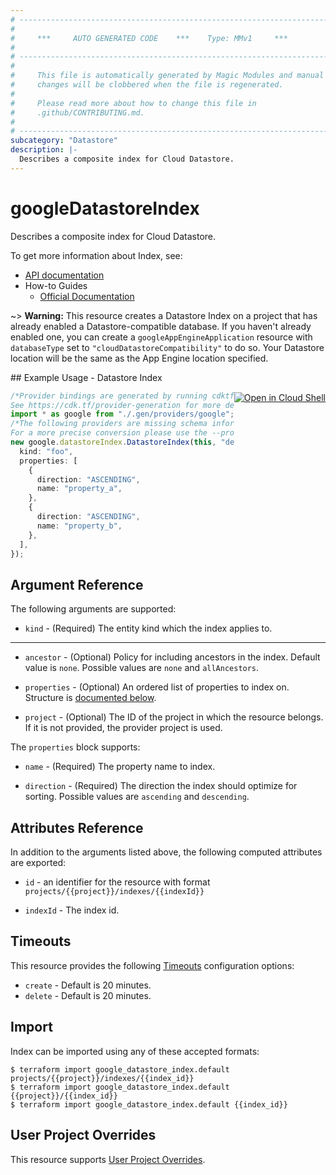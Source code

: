 ```yaml
---
# ----------------------------------------------------------------------------
#
#     ***     AUTO GENERATED CODE    ***    Type: MMv1     ***
#
# ----------------------------------------------------------------------------
#
#     This file is automatically generated by Magic Modules and manual
#     changes will be clobbered when the file is regenerated.
#
#     Please read more about how to change this file in
#     .github/CONTRIBUTING.md.
#
# ----------------------------------------------------------------------------
subcategory: "Datastore"
description: |-
  Describes a composite index for Cloud Datastore.
---
```


# googleDatastoreIndex

Describes a composite index for Cloud Datastore.

To get more information about Index, see:

* [API documentation](https://cloud.google.com/datastore/docs/reference/admin/rest/v1/projects.indexes)
* How-to Guides
  * [Official Documentation](https://cloud.google.com/datastore/docs/concepts/indexes)

\~> **Warning:** This resource creates a Datastore Index on a project that has already
enabled a Datastore-compatible database. If you haven't already enabled
one, you can create a `googleAppEngineApplication` resource with
`databaseType` set to `"cloudDatastoreCompatibility"` to do so. Your
Datastore location will be the same as the App Engine location specified.

<div class = "oics-button" style="float: right; margin: 0 0 -15px">
  <a href="https://console.cloud.google.com/cloudshell/open?cloudshell_git_repo=https%3A%2F%2Fgithub.com%2Fterraform-google-modules%2Fdocs-examples.git&cloudshell_working_dir=datastore_index&cloudshell_image=gcr.io%2Fgraphite-cloud-shell-images%2Fterraform%3Alatest&open_in_editor=main.tf&cloudshell_print=.%2Fmotd&cloudshell_tutorial=.%2Ftutorial.md" target="_blank">
    <img alt="Open in Cloud Shell" src="//gstatic.com/cloudssh/images/open-btn.svg" style="max-height: 44px; margin: 32px auto; max-width: 100%;">
  </a>
</div>
## Example Usage - Datastore Index

```typescript
/*Provider bindings are generated by running cdktf get.
See https://cdk.tf/provider-generation for more details.*/
import * as google from "./.gen/providers/google";
/*The following providers are missing schema information and might need manual adjustments to synthesize correctly: google.
For a more precise conversion please use the --provider flag in convert.*/
new google.datastoreIndex.DatastoreIndex(this, "default", {
  kind: "foo",
  properties: [
    {
      direction: "ASCENDING",
      name: "property_a",
    },
    {
      direction: "ASCENDING",
      name: "property_b",
    },
  ],
});

```

## Argument Reference

The following arguments are supported:

* `kind` -
  (Required)
  The entity kind which the index applies to.

***

*   `ancestor` -
    (Optional)
    Policy for including ancestors in the index.
    Default value is `none`.
    Possible values are `none` and `allAncestors`.

*   `properties` -
    (Optional)
    An ordered list of properties to index on.
    Structure is [documented below](#nested_properties).

*   `project` - (Optional) The ID of the project in which the resource belongs.
    If it is not provided, the provider project is used.

<a name="nested_properties"></a>The `properties` block supports:

*   `name` -
    (Required)
    The property name to index.

*   `direction` -
    (Required)
    The direction the index should optimize for sorting.
    Possible values are `ascending` and `descending`.

## Attributes Reference

In addition to the arguments listed above, the following computed attributes are exported:

*   `id` - an identifier for the resource with format `projects/{{project}}/indexes/{{indexId}}`

*   `indexId` -
    The index id.

## Timeouts

This resource provides the following
[Timeouts](https://developer.hashicorp.com/terraform/plugin/sdkv2/resources/retries-and-customizable-timeouts) configuration options:

* `create` - Default is 20 minutes.
* `delete` - Default is 20 minutes.

## Import

Index can be imported using any of these accepted formats:

```console
$ terraform import google_datastore_index.default projects/{{project}}/indexes/{{index_id}}
$ terraform import google_datastore_index.default {{project}}/{{index_id}}
$ terraform import google_datastore_index.default {{index_id}}
```

## User Project Overrides

This resource supports [User Project Overrides](https://registry.terraform.io/providers/hashicorp/google/latest/docs/guides/provider_reference#user_project_override).
